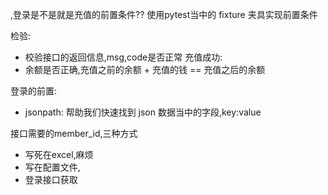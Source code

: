 
,登录是不是就是充值的前置条件??
使用pytest当中的 fixture 夹具实现前置条件

检验:
- 校验接口的返回信息,msg,code是否正常
充值成功:
- 余额是否正确,充值之前的余额 + 充值的钱 == 充值之后的余额

登录的前置:
- jsonpath: 帮助我们快速找到 json 数据当中的字段,key:value

接口需要的member_id,三种方式
- 写死在excel,麻烦
- 写在配置文件,
- 登录接口获取